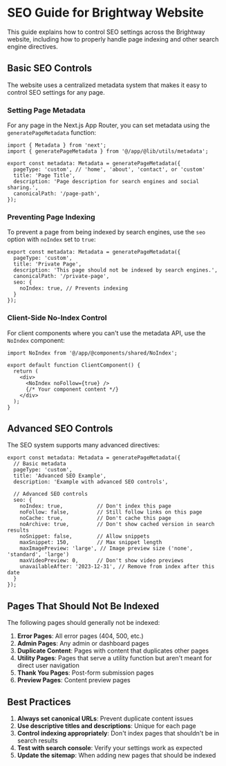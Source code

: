 # SEO Guide for Brightway Website

This guide explains how to control SEO settings across the Brightway website, including how to properly handle page indexing and other search engine directives.

## Basic SEO Controls

The website uses a centralized metadata system that makes it easy to control SEO settings for any page.

### Setting Page Metadata

For any page in the Next.js App Router, you can set metadata using the `generatePageMetadata` function:

```tsx
import { Metadata } from 'next';
import { generatePageMetadata } from '@/app/@lib/utils/metadata';

export const metadata: Metadata = generatePageMetadata({
  pageType: 'custom', // 'home', 'about', 'contact', or 'custom'
  title: 'Page Title',
  description: 'Page description for search engines and social sharing.',
  canonicalPath: '/page-path',
});
```

### Preventing Page Indexing

To prevent a page from being indexed by search engines, use the `seo` option with `noIndex` set to `true`:

```tsx
export const metadata: Metadata = generatePageMetadata({
  pageType: 'custom',
  title: 'Private Page',
  description: 'This page should not be indexed by search engines.',
  canonicalPath: '/private-page',
  seo: {
    noIndex: true, // Prevents indexing
  }
});
```

### Client-Side No-Index Control

For client components where you can't use the metadata API, use the `NoIndex` component:

```tsx
import NoIndex from '@/app/@components/shared/NoIndex';

export default function ClientComponent() {
  return (
    <div>
      <NoIndex noFollow={true} />
      {/* Your component content */}
    </div>
  );
}
```

## Advanced SEO Controls

The SEO system supports many advanced directives:

```tsx
export const metadata: Metadata = generatePageMetadata({
  // Basic metadata
  pageType: 'custom',
  title: 'Advanced SEO Example',
  description: 'Example with advanced SEO controls',
  
  // Advanced SEO controls
  seo: {
    noIndex: true,           // Don't index this page
    noFollow: false,         // Still follow links on this page
    noCache: true,           // Don't cache this page
    noArchive: true,         // Don't show cached version in search results
    noSnippet: false,        // Allow snippets
    maxSnippet: 150,         // Max snippet length
    maxImagePreview: 'large', // Image preview size ('none', 'standard', 'large')
    maxVideoPreview: 0,      // Don't show video previews
    unavailableAfter: '2023-12-31', // Remove from index after this date
  }
});
```

## Pages That Should Not Be Indexed

The following pages should generally not be indexed:

1. **Error Pages**: All error pages (404, 500, etc.)
2. **Admin Pages**: Any admin or dashboard pages
3. **Duplicate Content**: Pages with content that duplicates other pages
4. **Utility Pages**: Pages that serve a utility function but aren't meant for direct user navigation
5. **Thank You Pages**: Post-form submission pages
6. **Preview Pages**: Content preview pages

## Best Practices

1. **Always set canonical URLs**: Prevent duplicate content issues
2. **Use descriptive titles and descriptions**: Unique for each page
3. **Control indexing appropriately**: Don't index pages that shouldn't be in search results
4. **Test with search console**: Verify your settings work as expected
5. **Update the sitemap**: When adding new pages that should be indexed 